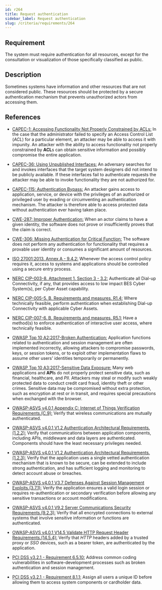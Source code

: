 ```yaml
---
id: r264
title: Request authentication
sidebar_label: Request authentication
slug: /criteria/requirements/264
---
```


## Requirement

The system must require authentication
for all resources,
except for the consultation
or visualization of those
specifically classified as public.

## Description

Sometimes systems have information
and other resources
that are not considered public.
These resources should be protected
by a secure authentication mechanism
that prevents unauthorized actors
from accessing them.

## References

- [CAPEC-1: Accessing Functionality Not Properly Constrained by ACLs:](http://capec.mitre.org/data/definitions/1.html)
  In the case that the administrator failed
  to specify an Access Control List
  (*ACL*) for a particular element,
  an attacker may be able to access it with impunity.
  An attacker with the ability to access functionality
  not properly constrained by **ACL**s
  can obtain sensitive information
  and possibly compromise the entire application.

- [CAPEC-36: Using Unpublished Interfaces:](http://capec.mitre.org/data/definitions/36.html)
  An adversary searches for and invokes interfaces
  that the target system designers did not intend
  to be publicly available.
  If these interfaces fail to authenticate requests
  the attacker may be able
  to invoke functionality
  they are not authorized for.

- [CAPEC-115: Authentication Bypass:](http://capec.mitre.org/data/definitions/115.html)
  An attacker gains access to application, service,
  or device with the privileges
  of an authorized or privileged user
  by evading or circumventing
  an authentication mechanism.
  The attacker is therefore able
  to access protected data without authentication
  ever having taken place.

- [CWE-287: Improper Authentication:](https://cwe.mitre.org/data/definitions/287.html)
  When an actor claims to have a given identity,
  the software does not prove
  or insufficiently proves that the claim is correct.

- [CWE-306: Missing Authentication for Critical Function:](https://cwe.mitre.org/data/definitions/306.html)
  The software does not perform any authentication
  for functionality
  that requires a provable user identity
  or consumes a significant amount
  of resources.

- [ISO 27001:2013. Annex A - 9.4.2:](https://www.iso.org/obp/ui/#iso:std:54534:en)
  Whenever the access control policy requires it,
  access to systems and applications
  should be controlled
  using a secure entry process.

- [NERC CIP-003-8. Attachment 1. Section 3 - 3.2:](https://www.nerc.com/pa/Stand/Reliability%20Standards/CIP-003-8.pdf)
  Authenticate all Dial-up Connectivity,
  if any,
  that provides access
  to low impact BES Cyber System(s),
  per Cyber Asset capability.

- [NERC CIP-005-5. B. Requirements and measures. R1.4:](https://www.nerc.com/pa/Stand/Reliability%20Standards/CIP-005-5.pdf)
  Where technically feasible,
  perform authentication
  when establishing Dial-up Connectivity
  with applicable Cyber Assets.

- [NERC CIP-007-6. B. Requirements and measures. R5.1:](https://www.nerc.com/pa/Stand/Reliability%20Standards/CIP-007-6.pdf)
  Have a method(s) to enforce authentication
  of interactive user access,
  where technically feasible.

- [OWASP Top 10 A2:2017-Broken Authentication:](https://owasp.org/www-project-top-ten/OWASP_Top_Ten_2017/Top_10-2017_A2-Broken_Authentication)
  Application functions related to authentication
  and session management
  are often implemented incorrectly,
  allowing attackers to compromise passwords, keys,
  or session tokens,
  or to exploit other implementation flaws
  to assume other users' identities
  temporarily or permanently.

- [OWASP Top 10 A3:2017-Sensitive Data Exposure:](https://owasp.org/www-project-top-ten/OWASP_Top_Ten_2017/Top_10-2017_A3-Sensitive_Data_Exposure)
  Many web applications and **API**s
  do not properly protect sensitive data,
  such as financial, healthcare, and *PII*.
  Attackers may steal
  or modify such weakly protected data
  to conduct credit card fraud,
  identity theft or other crimes.
  Sensitive data may be compromised
  without extra protection,
  such as encryption at rest or in transit,
  and requires special precautions
  when exchanged with the browser.

- [OWASP-ASVS v4.0.1 Appendix C: Internet of Things Verification Requirements.(C.9):](https://owasp.org/www-pdf-archive/OWASP_Application_Security_Verification_Standard_4.0-en.pdf)
  Verify that wireless communications
  are mutually authenticated.

- [OWASP-ASVS v4.0.1 V1.2 Authentication Architectural Requirements.(1.2.2):](https://owasp.org/www-pdf-archive/OWASP_Application_Security_Verification_Standard_4.0-en.pdf)
  Verify that communications
  between application components,
  including APIs, middleware and data layers
  are authenticated.
  Components should have
  the least necessary privileges needed.

- [OWASP-ASVS v4.0.1 V1.2 Authentication Architectural Requirements.(1.2.3):](https://owasp.org/www-pdf-archive/OWASP_Application_Security_Verification_Standard_4.0-en.pdf)
  Verify that the application uses
  a single vetted authentication mechanism
  that is known to be secure,
  can be extended to include strong authentication,
  and has sufficient logging
  and monitoring to detect account abuse or breaches.

- [OWASP-ASVS v4.0.1 V3.7 Defenses Against Session Management Exploits.(3.7.1):](https://owasp.org/www-pdf-archive/OWASP_Application_Security_Verification_Standard_4.0-en.pdf)
  Verify the application ensures
  a valid login session
  or requires re-authentication
  or secondary verification
  before allowing any sensitive transactions
  or account modifications.

- [OWASP-ASVS v4.0.1 V9.2 Server Communications Security Requirements.(9.2.3):](https://owasp.org/www-pdf-archive/OWASP_Application_Security_Verification_Standard_4.0-en.pdf)
  Verify that all encrypted connections
  to external systems
  that involve sensitive information
  or functions are authenticated.

- [OWASP-ASVS v4.0.1 V14.5 Validate HTTP Request Header Requirements.(14.5.4):](https://owasp.org/www-pdf-archive/OWASP_Application_Security_Verification_Standard_4.0-en.pdf)
  Verify that *HTTP* headers added by a trusted proxy
  or *SSO* devices,
  such as a bearer token,
  are authenticated by the application.

- [PCI DSS v3.2.1 - Requirement 6.5.10:](https://www.pcisecuritystandards.org/documents/PCI_DSS_v3-2-1.pdf)
  Address common coding vulnerabilities
  in software-development processes
  such as broken authentication
  and session management.

- [PCI DSS v3.2.1 - Requirement 8.1.1:](https://www.pcisecuritystandards.org/documents/PCI_DSS_v3-2-1.pdf)
  Assign all users a unique ID
  before allowing them to access system components
  or cardholder data.
